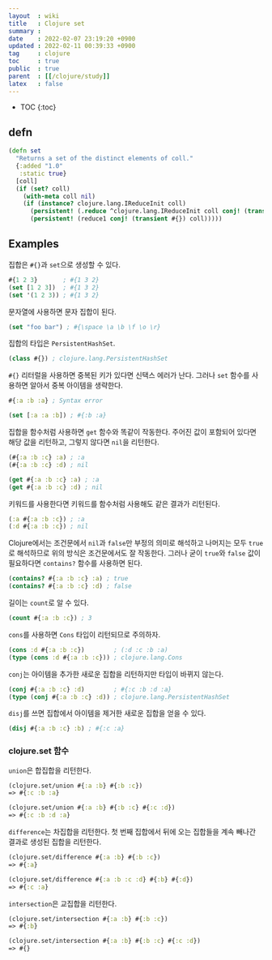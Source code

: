 ```yaml
---
layout  : wiki
title   : Clojure set
summary : 
date    : 2022-02-07 23:19:20 +0900
updated : 2022-02-11 00:39:33 +0900
tag     : clojure
toc     : true
public  : true
parent  : [[/clojure/study]]
latex   : false
---
```

* TOC
{:toc}

## defn

```clojure
(defn set
  "Returns a set of the distinct elements of coll."
  {:added "1.0"
   :static true}
  [coll]
  (if (set? coll)
    (with-meta coll nil)
    (if (instance? clojure.lang.IReduceInit coll)
      (persistent! (.reduce ^clojure.lang.IReduceInit coll conj! (transient #{})))
      (persistent! (reduce1 conj! (transient #{}) coll)))))
```

## Examples

집합은 `#{}`과 `set`으로 생성할 수 있다.

```clojure
#{1 2 3}       ; #{1 3 2}
(set [1 2 3])  ; #{1 3 2}
(set '(1 2 3)) ; #{1 3 2}
```

문자열에 사용하면 문자 집합이 된다.

```clojure
(set "foo bar") ; #{\space \a \b \f \o \r}
```

집합의 타입은 `PersistentHashSet`.

```clojure
(class #{}) ; clojure.lang.PersistentHashSet
```

`#{}` 리터럴을 사용하면 중복된 키가 있다면 신택스 에러가 난다. 그러나 `set` 함수를 사용하면 알아서 중복 아이템을 생략한다.

```clojure
#{:a :b :a} ; Syntax error

(set [:a :a :b]) ; #{:b :a}
```

집합을 함수처럼 사용하면 `get` 함수와 똑같이 작동한다. 주어진 값이 포함되어 있다면 해당 값을 리턴하고, 그렇지 않다면 `nil`을 리턴한다.

```clojure
(#{:a :b :c} :a) ; :a
(#{:a :b :c} :d) ; nil

(get #{:a :b :c} :a) ; :a
(get #{:a :b :c} :d) ; nil
```

키워드를 사용한다면 키워드를 함수처럼 사용해도 같은 결과가 리턴된다.

```clojure
(:a #{:a :b :c}) ; :a
(:d #{:a :b :c}) ; nil
```

Clojure에서는 조건문에서 `nil`과 `false`만 부정의 의미로 해석하고 나머지는 모두 `true`로 해석하므로 위의 방식은 조건문에서도 잘 작동한다.
그러나 굳이 `true`와 `false` 값이 필요하다면 `contains?` 함수를 사용하면 된다.

```clojure
(contains? #{:a :b :c} :a) ; true
(contains? #{:a :b :c} :d) ; false
```

길이는 `count`로 알 수 있다.

```clojure
(count #{:a :b :c}) ; 3
```

`cons`를 사용하면 `Cons` 타입이 리턴되므로 주의하자.

```clojure
(cons :d #{:a :b :c})        ; (:d :c :b :a)
(type (cons :d #{:a :b :c})) ; clojure.lang.Cons
```

`conj`는 아이템을 추가한 새로운 집합을 리턴하지만 타입이 바뀌지 않는다.

```clojure
(conj #{:a :b :c} :d)        ; #{:c :b :d :a}
(type (conj #{:a :b :c} :d)) ; clojure.lang.PersistentHashSet
```

`disj`를 쓰면 집합에서 아이템을 제거한 새로운 집합을 얻을 수 있다.

```clojure
(disj #{:a :b :c} :b) ; #{:c :a}
```

### clojure.set 함수

`union`은 합집합을 리턴한다.

```clojure
(clojure.set/union #{:a :b} #{:b :c})
=> #{:c :b :a}

(clojure.set/union #{:a :b} #{:b :c} #{:c :d})
=> #{:c :b :d :a}
```

`difference`는 차집합을 리턴한다. 첫 번째 집합에서 뒤에 오는 집합들을 계속 빼나간 결과로 생성된 집합을 리턴한다.

```clojure
(clojure.set/difference #{:a :b} #{:b :c})
=> #{:a}

(clojure.set/difference #{:a :b :c :d} #{:b} #{:d})
=> #{:c :a}
```

`intersection`은 교집합을 리턴한다.

```clojure
(clojure.set/intersection #{:a :b} #{:b :c})
=> #{:b}

(clojure.set/intersection #{:a :b} #{:b :c} #{:c :d})
=> #{}
```
